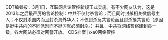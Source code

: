 CDT编者按：3月1日，互联网言论管控新规正式实施。有不少网友认为，这是2013年之后最严厉的言论控制：中共不仅封杀言论；而且同时封杀相关微信号主人；不仅封杀国内而且封杀海外华人；不仅封杀反共言论而且封杀挺共言论（原因是挺中共内的不同派别而不挺习就必须封杀。）并且，中共将网络警察建到县一级，各大网站必须对网警开放。   CDS档案 |\xa0网络管控


